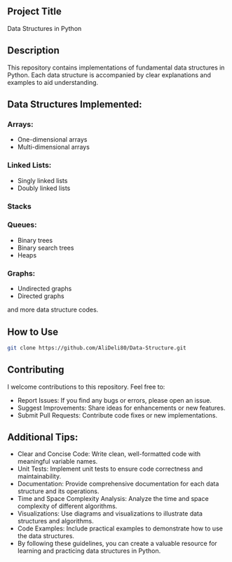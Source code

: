 ## Project Title

Data Structures in Python

## Description

This repository contains implementations of fundamental data structures in Python. Each data structure is accompanied by clear explanations and examples to aid understanding.

## Data Structures Implemented:

### Arrays:
- One-dimensional arrays
- Multi-dimensional arrays

### Linked Lists:
- Singly linked lists
- Doubly linked lists

### Stacks

### Queues:
- Binary trees
- Binary search trees
- Heaps

### Graphs:
- Undirected graphs
- Directed graphs

and more data structure codes.

## How to Use

  ```sh
  git clone https://github.com/AliDeli80/Data-Structure.git
  ```

## Contributing

I welcome contributions to this repository. Feel free to:

- Report Issues: If you find any bugs or errors, please open an issue.
- Suggest Improvements: Share ideas for enhancements or new features.
- Submit Pull Requests: Contribute code fixes or new implementations.

## Additional Tips:

- Clear and Concise Code: Write clean, well-formatted code with meaningful variable names.
- Unit Tests: Implement unit tests to ensure code correctness and maintainability.
- Documentation: Provide comprehensive documentation for each data structure and its operations.
- Time and Space Complexity Analysis: Analyze the time and space complexity of different algorithms.
- Visualizations: Use diagrams and visualizations to illustrate data structures and algorithms.
- Code Examples: Include practical examples to demonstrate how to use the data structures.
- By following these guidelines, you can create a valuable resource for learning and practicing data structures in Python.
